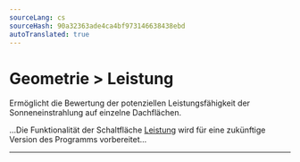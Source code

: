 ```yaml
---
sourceLang: cs
sourceHash: 90a32363ade4ca4bf973146638438ebd
autoTranslated: true
---
```


# Geometrie &gt; Leistung
<p>
Ermöglicht die Bewertung der potenziellen Leistungsfähigkeit der Sonneneinstrahlung auf einzelne Dachflächen.
</p>

<p>
...Die Funktionalität der Schaltfläche <u>Leistung</u> wird für eine zukünftige Version des Programms vorbereitet...
</p>

<hr class="main">

<!-- product: HiStruct Roofs -->